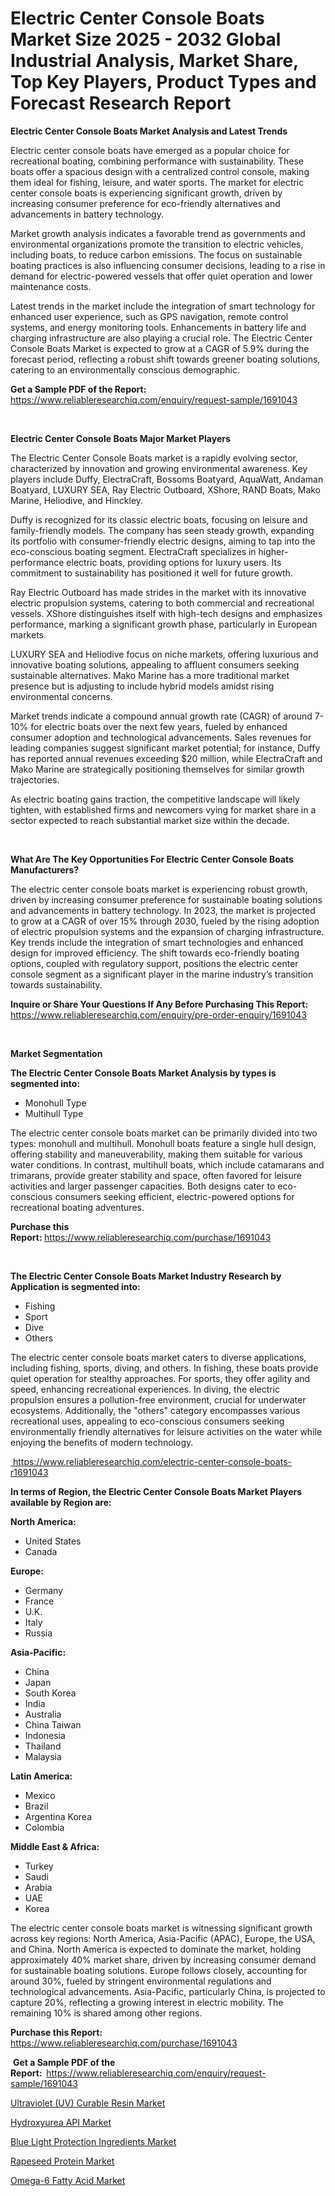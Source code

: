 <p><h1>Electric Center Console Boats Market Size 2025 - 2032 Global Industrial Analysis, Market Share, Top Key Players, Product Types and Forecast Research Report</h1></p><p><strong>Electric Center Console Boats Market Analysis and Latest Trends</strong></p>
<p><p>Electric center console boats have emerged as a popular choice for recreational boating, combining performance with sustainability. These boats offer a spacious design with a centralized control console, making them ideal for fishing, leisure, and water sports. The market for electric center console boats is experiencing significant growth, driven by increasing consumer preference for eco-friendly alternatives and advancements in battery technology.</p><p>Market growth analysis indicates a favorable trend as governments and environmental organizations promote the transition to electric vehicles, including boats, to reduce carbon emissions. The focus on sustainable boating practices is also influencing consumer decisions, leading to a rise in demand for electric-powered vessels that offer quiet operation and lower maintenance costs.</p><p>Latest trends in the market include the integration of smart technology for enhanced user experience, such as GPS navigation, remote control systems, and energy monitoring tools. Enhancements in battery life and charging infrastructure are also playing a crucial role. The Electric Center Console Boats Market is expected to grow at a CAGR of 5.9% during the forecast period, reflecting a robust shift towards greener boating solutions, catering to an environmentally conscious demographic.</p></p>
<p><strong>Get a Sample PDF of the Report:&nbsp;</strong> <a href="https://www.reliableresearchiq.com/enquiry/request-sample/1691043?utm_campaign=1144&utm_medium=2&utm_source=Github&utm_content=ia&utm_term=26032025&utm_id=electric-center-console-boats">https://www.reliableresearchiq.com/enquiry/request-sample/1691043</a></p>
<p>&nbsp;</p>
<p><strong>Electric Center Console Boats Major Market Players</strong></p>
<p><p>The Electric Center Console Boats market is a rapidly evolving sector, characterized by innovation and growing environmental awareness. Key players include Duffy, ElectraCraft, Bossoms Boatyard, AquaWatt, Andaman Boatyard, LUXURY SEA, Ray Electric Outboard, XShore, RAND Boats, Mako Marine, Heliodive, and Hinckley.</p><p>Duffy is recognized for its classic electric boats, focusing on leisure and family-friendly models. The company has seen steady growth, expanding its portfolio with consumer-friendly electric designs, aiming to tap into the eco-conscious boating segment. ElectraCraft specializes in higher-performance electric boats, providing options for luxury users. Its commitment to sustainability has positioned it well for future growth.</p><p>Ray Electric Outboard has made strides in the market with its innovative electric propulsion systems, catering to both commercial and recreational vessels. XShore distinguishes itself with high-tech designs and emphasizes performance, marking a significant growth phase, particularly in European markets.</p><p>LUXURY SEA and Heliodive focus on niche markets, offering luxurious and innovative boating solutions, appealing to affluent consumers seeking sustainable alternatives. Mako Marine has a more traditional market presence but is adjusting to include hybrid models amidst rising environmental concerns.</p><p>Market trends indicate a compound annual growth rate (CAGR) of around 7-10% for electric boats over the next few years, fueled by enhanced consumer adoption and technological advancements. Sales revenues for leading companies suggest significant market potential; for instance, Duffy has reported annual revenues exceeding $20 million, while ElectraCraft and Mako Marine are strategically positioning themselves for similar growth trajectories.</p><p>As electric boating gains traction, the competitive landscape will likely tighten, with established firms and newcomers vying for market share in a sector expected to reach substantial market size within the decade.</p></p>
<p>&nbsp;</p>
<p><strong>What Are The Key Opportunities For Electric Center Console Boats Manufacturers?</strong></p>
<p><p>The electric center console boats market is experiencing robust growth, driven by increasing consumer preference for sustainable boating solutions and advancements in battery technology. In 2023, the market is projected to grow at a CAGR of over 15% through 2030, fueled by the rising adoption of electric propulsion systems and the expansion of charging infrastructure. Key trends include the integration of smart technologies and enhanced design for improved efficiency. The shift towards eco-friendly boating options, coupled with regulatory support, positions the electric center console segment as a significant player in the marine industry’s transition towards sustainability.</p></p>
<p><strong>Inquire or Share Your Questions If Any Before Purchasing This Report:</strong> <a href="https://www.reliableresearchiq.com/enquiry/pre-order-enquiry/1691043?utm_campaign=1144&utm_medium=2&utm_source=Github&utm_content=ia&utm_term=26032025&utm_id=electric-center-console-boats">https://www.reliableresearchiq.com/enquiry/pre-order-enquiry/1691043</a></p>
<p>&nbsp;</p>
<p><strong>Market Segmentation</strong></p>
<p><strong>The Electric Center Console Boats Market Analysis by types is segmented into:</strong></p>
<p><ul><li>Monohull Type</li><li>Multihull Type</li></ul></p>
<p><p>The electric center console boats market can be primarily divided into two types: monohull and multihull. Monohull boats feature a single hull design, offering stability and maneuverability, making them suitable for various water conditions. In contrast, multihull boats, which include catamarans and trimarans, provide greater stability and space, often favored for leisure activities and larger passenger capacities. Both designs cater to eco-conscious consumers seeking efficient, electric-powered options for recreational boating adventures.</p></p>
<p><strong>Purchase this Report:&nbsp;</strong><a href="https://www.reliableresearchiq.com/purchase/1691043?utm_campaign=1144&utm_medium=2&utm_source=Github&utm_content=ia&utm_term=26032025&utm_id=electric-center-console-boats">https://www.reliableresearchiq.com/purchase/1691043</a></p>
<p>&nbsp;</p>
<p><strong>The Electric Center Console Boats Market Industry Research by Application is segmented into:</strong></p>
<p><ul><li>Fishing</li><li>Sport</li><li>Dive</li><li>Others</li></ul></p>
<p><p>The electric center console boats market caters to diverse applications, including fishing, sports, diving, and others. In fishing, these boats provide quiet operation for stealthy approaches. For sports, they offer agility and speed, enhancing recreational experiences. In diving, the electric propulsion ensures a pollution-free environment, crucial for underwater ecosystems. Additionally, the "others" category encompasses various recreational uses, appealing to eco-conscious consumers seeking environmentally friendly alternatives for leisure activities on the water while enjoying the benefits of modern technology.</p></p>
<p><a href="https://www.reliableresearchiq.com/electric-center-console-boats-r1691043?utm_campaign=1144&utm_medium=2&utm_source=Github&utm_content=ia&utm_term=26032025&utm_id=electric-center-console-boats">&nbsp;https://www.reliableresearchiq.com/electric-center-console-boats-r1691043</a></p>
<p><strong>In terms of Region, the Electric Center Console Boats Market Players available by Region are:</strong></p>
<p>
    <p> <strong> North America: </strong>
        <ul>
            <li>United States</li>
            <li>Canada</li>
        </ul>
        </p> 
    <p> <strong> Europe: </strong>
        <ul>
            <li>Germany</li>
            <li>France</li>
            <li>U.K.</li>
            <li>Italy</li>
            <li>Russia</li>
        </ul>
        </p> 
    <p> <strong> Asia-Pacific: </strong>
        <ul>
            <li>China</li>
            <li>Japan</li>
            <li>South Korea</li>
            <li>India</li>
            <li>Australia</li>
            <li>China Taiwan</li>
            <li>Indonesia</li>
            <li>Thailand</li>
            <li>Malaysia</li>
        </ul>
        </p> 
    <p> <strong> Latin America: </strong>
        <ul>
            <li>Mexico</li>
            <li>Brazil</li>
            <li>Argentina Korea</li>
            <li>Colombia</li>
        </ul>
        </p> 
    <p> <strong> Middle East & Africa: </strong>
        <ul>
            <li>Turkey</li>
            <li>Saudi</li>
            <li>Arabia</li>
            <li>UAE</li>
            <li>Korea</li>
        </ul>
    </p>
    </p>
<p><p>The electric center console boats market is witnessing significant growth across key regions: North America, Asia-Pacific (APAC), Europe, the USA, and China. North America is expected to dominate the market, holding approximately 40% market share, driven by increasing consumer demand for sustainable boating solutions. Europe follows closely, accounting for around 30%, fueled by stringent environmental regulations and technological advancements. Asia-Pacific, particularly China, is projected to capture 20%, reflecting a growing interest in electric mobility. The remaining 10% is shared among other regions.</p></p>
<p><strong>Purchase this Report: </strong><a href="https://www.reliableresearchiq.com/purchase/1691043?utm_campaign=1144&utm_medium=2&utm_source=Github&utm_content=ia&utm_term=26032025&utm_id=electric-center-console-boats">https://www.reliableresearchiq.com/purchase/1691043</a></p>
<p>&nbsp;<strong>Get a Sample PDF of the Report:&nbsp;&nbsp;</strong><a href="https://www.reliableresearchiq.com/enquiry/request-sample/1691043?utm_campaign=1144&utm_medium=2&utm_source=Github&utm_content=ia&utm_term=26032025&utm_id=electric-center-console-boats">https://www.reliableresearchiq.com/enquiry/request-sample/1691043</a></p>
<p><strong></strong></p>
<p><p><a href="https://github.com/voetzeszuh/Market-Research-Report-List-1/blob/main/ultraviolet-uv-curable-resin-market.md?utm_campaign=1144&utm_medium=2&utm_source=Github&utm_content=ia&utm_term=26032025&utm_id=electric-center-console-boats">Ultraviolet (UV) Curable Resin Market</a></p><p><a href="https://github.com/alasmyayock/Market-Research-Report-List-1/blob/main/hydroxyurea-api-market.md?utm_campaign=1144&utm_medium=2&utm_source=Github&utm_content=ia&utm_term=26032025&utm_id=electric-center-console-boats">Hydroxyurea API Market</a></p><p><a href="https://github.com/memorirummy/Market-Research-Report-List-1/blob/main/blue-light-protection-ingredients-market.md?utm_campaign=1144&utm_medium=2&utm_source=Github&utm_content=ia&utm_term=26032025&utm_id=electric-center-console-boats">Blue Light Protection Ingredients Market</a></p><p><a href="https://github.com/jaquelynhasenaue8/Market-Research-Report-List-1/blob/main/rapeseed-protein-market.md?utm_campaign=1144&utm_medium=2&utm_source=Github&utm_content=ia&utm_term=26032025&utm_id=electric-center-console-boats">Rapeseed Protein Market</a></p><p><a href="https://github.com/xanaanenkaly/Market-Research-Report-List-1/blob/main/omega-6-fatty-acid-market.md?utm_campaign=1144&utm_medium=2&utm_source=Github&utm_content=ia&utm_term=26032025&utm_id=electric-center-console-boats">Omega-6 Fatty Acid Market</a></p></p>